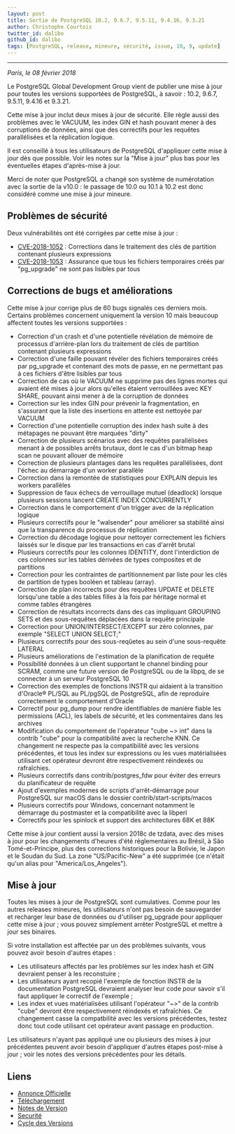 ```yaml
---
layout: post
title: Sortie de PostgreSQL 10.2, 9.6.7, 9.5.11, 9.4.16, 9.3.21
author: Christophe Courtois
twitter_id: dalibo
github_id: dalibo
tags: [PostgreSQL, release, mineure, sécurité, issue, 10, 9, update]
---
```


---

*Paris, le 08 février 2018*

Le PostgreSQL Global Development Group vient de publier une mise à jour pour toutes les versions supportées de PostgreSQL, à savoir : 10.2, 9.6.7, 9.5.11, 9.4.16 et 9.3.21.

<!--MORE-->

Cette mise à jour inclut deux mises à jour de sécurité. Elle règle aussi des problèmes avec le VACUUM, les index GIN et hash pouvant mener à des corruptions de données, ainsi que des correctifs pour les requêtes parallélisées et la réplication logique.

Il est conseillé à tous les utilisateurs de PostgreSQL d'appliquer cette mise à jour dès que possible. Voir les notes sur la "Mise à jour" plus bas pour les éventuelles étapes d'après-mise à jour.

Merci de noter que PostgreSQL a changé son système de numérotation avec la sortie de la v10.0 : le passage de 10.0 ou 10.1 à 10.2 est donc considéré comme une mise à jour mineure.

## Problèmes de sécurité

Deux vulnérabilités ont été corrigées par cette mise à jour :

* [CVE-2018-1052](https://access.redhat.com/security/cve/CVE-2018-1052) : Corrections dans le traitement des clés de partition contenant plusieurs expressions
* [CVE-2018-1053](https://access.redhat.com/security/cve/CVE-2018-1053) : Assurance que tous les fichiers temporaires créés par "pg_upgrade" ne sont pas lisibles par tous

## Corrections de bugs et améliorations

Cette mise à jour corrige plus de 60 bugs signalés ces derniers mois. Certains problèmes concernent uniquement la version 10 mais beaucoup affectent toutes les versions supportées :

* Correction d'un crash et d'une potentielle révélation de mémoire de processus d'arrière-plan lors du traitement de clés de partition contenant plusieurs expressions
* Correction d'une faille pouvant révéler des fichiers temporaires créés par pg_upgrade et contenant des mots de passe, en ne permettant pas à ces fichiers d'être lisibles par tous
* Correction de cas où le VACUUM ne supprime pas des lignes mortes qui avaient été mises à jour alors qu'elles étaient verrouillées avec KEY SHARE, pouvant ainsi mener à de la corruption de données
* Correction sur les index GIN pour prévenir la fragmentation, en s'assurant que la liste des insertions en attente est nettoyée par VACUUM
* Correction d'une potentielle corruption des index hash suite à des métapages ne pouvant être marquées "dirty"
* Correction de plusieurs scénarios avec des requêtes parallélisées menant à de possibles arrêts brutaux, dont le cas d'un bitmap heap scan ne pouvant allouer de mémoire
* Correction de plusieurs plantages dans les requêtes parallélisées, dont l'échec au démarrage d'un worker parallèle
* Correction dans la remontée de statistiques pour EXPLAIN depuis les workers parallèles
* Suppression de faux échecs de verrouillage mutuel (deadlock) lorsque plusieurs sessions lancent CREATE INDEX CONCURRENTLY
* Correction dans le comportement d'un trigger avec de la réplication logique
* Plusieurs correctifs pour le "walsender" pour améliorer sa stabilité ainsi que la transparence du processus de réplication
* Correction du décodage logique pour nettoyer correctement les fichiers laissés sur le disque par les transactions en cas d'arrêt brutal
* Plusieurs correctifs pour les colonnes IDENTITY, dont l'interdiction de ces colonnes sur les tables dérivées de types composites et de partitions
* Correction pour les contraintes de partitionnement par liste pour les clés de partition de types booléen et tableau (array).
* Correction de plan incorrects pour des requêtes UPDATE et DELETE lorsqu'une table a des tables filles à la
fois par héritage normal et comme tables étrangères
* Correction de résultats incorrects dans des cas impliquant GROUPING SETS et des sous-requêtes déplacées dans la requête principale 
* Correction pour UNION/INTERSECT/EXCEPT sur zéro colonnes, par exemple "SELECT UNION SELECT;"
* Plusieurs correctifs pour des sous-reqûetes au sein d'une sous-requête LATERAL
* Plusieurs améliorations de l'estimation de la planification de requête
* Possibilité données à un client supportant le channel binding pour SCRAM, comme une future version de PostgreSQL ou de la libpq, de se connecter à un serveur PostgreSQL 10
* Correction des exemples de fonctions INSTR qui aidaient à la transition d'Oracle® PL/SQL au PL/pgSQL de PostgreSQL, afin de reproduire correctement le comportement d'Oracle
* Correctif pour pg_dump pour rendre identifiables de manière fiable les permissions (ACL), les labels de sécurité, et les commentaires dans les archives
* Modification du comportement de l'opérateur "cube ~> int" dans la contrib "cube" pour la compatibilité avec la recherche KNN. Ce changement ne respecte pas la compatibilité avec les versions précédentes, et tous les index sur expressions ou les vues matérialisées utilisant cet opérateur devront être respectivement réindexés ou rafraîchies.
* Plusieurs correctifs dans contrib/postgres_fdw pour éviter des erreurs du planificateur de requête
* Ajout d'exemples modernes de scripts d'arrêt-démarrage pour PostgreSQL sur macOS dans le dossier
contrib/start-scripts/macos
* Plusieurs correctifs pour Windows, concernant notamment le démarrage du postmaster et la compatibilité avec la libperl
* Correctifs pour les spinlock et support des architectures 68K et 88K

Cette mise à jour contient aussi la version 2018c de tzdata, avec des mises à jour pour les changements d'heures d'été réglementaires au Brésil, à São Tomé-et-Príncipe, plus des corrections historiques pour la Bolivie, le Japon et le Soudan du Sud. La zone "US/Pacific-New" a été supprimée (ce n'était qu'un alias pour "America/Los_Angeles").

## Mise à jour

Toutes les mises à jour de PostgreSQL sont cumulatives. Comme pour les autres releases mineures, les utilisateurs n'ont pas besoin de sauvegarder et recharger leur base de données ou d'utiliser pg_upgrade pour appliquer cette mise à jour ; vous pouvez simplement arrêter PostgreSQL et mettre à jour ses binaires.

Si votre installation est affectée par un des problèmes suivants, vous pouvez avoir besoin d'autres étapes :

* Les utilisateurs affectés par les problèmes sur les index hash et GIN devraient penser à les reconstuire ;
* Les utilisateurs ayant recopié l'exemple de fonction INSTR de la documentation PostgreSQL devraient analyser leur code pour savoir s'il faut appliquer le correctif de l'exemple ;
* Les index et vues matérialisées utilisant l'opérateur "~>" de la contrib "cube" devront être respectivement réindexés et rafraîchies. Ce changement casse la compatbilité avec les versions précédentes, testez donc tout code utilisant cet opérateur avant passage en production.


Les utilisateurs n'ayant pas appliqué une ou plusieurs des mises à jour précédentes peuvent avoir besoin d'appliquer d'autres étapes post-mise à jour ; voir les notes des versions précédentes pour les détails.



## Liens

* [Annonce Officielle](https://www.postgresql.org/about/news/1829/)
* [Téléchargement](https://www.postgresql.org/download)
* [Notes de Version](https://www.postgresql.org/docs/current/static/release.html)
* [Securité](https://www.postgresql.org/support/security/)
* [Cycle des Versions](https://www.postgresql.org/support/versioning/)
